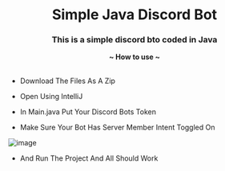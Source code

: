 <h1 align="center">Simple Java Discord Bot</h1>
<h3 align="center">This is a simple discord bto coded in Java</h3>

<p align="center">
  <b>~ How to use ~</b><br><br>
  
 -  Download The Files As A Zip
 
 -  Open Using IntelliJ
 
 -  In Main.java Put Your Discord Bots Token
 
 -  Make Sure Your Bot Has Server Member Intent Toggled On
 
 ![image](https://user-images.githubusercontent.com/105984061/218119028-1f267f94-e934-49b9-9307-c3df49c38097.png)
 
 - And Run The Project And All Should Work
</p>
